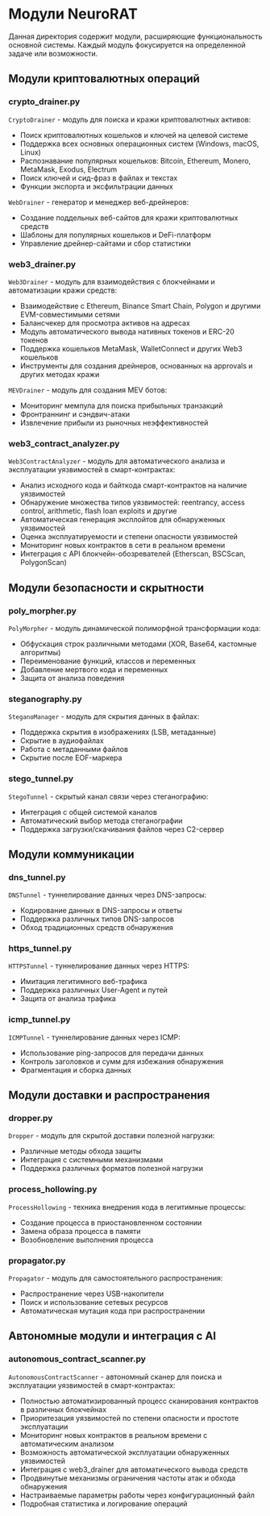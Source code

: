 # Модули NeuroRAT

Данная директория содержит модули, расширяющие функциональность основной системы. Каждый модуль фокусируется на определенной задаче или возможности.

## Модули криптовалютных операций

### crypto_drainer.py

`CryptoDrainer` - модуль для поиска и кражи криптовалютных активов:
- Поиск криптовалютных кошельков и ключей на целевой системе
- Поддержка всех основных операционных систем (Windows, macOS, Linux)
- Распознавание популярных кошельков: Bitcoin, Ethereum, Monero, MetaMask, Exodus, Electrum
- Поиск ключей и сид-фраз в файлах и текстах
- Функции экспорта и эксфильтрации данных

`WebDrainer` - генератор и менеджер веб-дрейнеров:
- Создание поддельных веб-сайтов для кражи криптовалютных средств
- Шаблоны для популярных кошельков и DeFi-платформ
- Управление дрейнер-сайтами и сбор статистики

### web3_drainer.py

`Web3Drainer` - модуль для взаимодействия с блокчейнами и автоматизации кражи средств:
- Взаимодействие с Ethereum, Binance Smart Chain, Polygon и другими EVM-совместимыми сетями
- Балансчекер для просмотра активов на адресах
- Модуль автоматического вывода нативных токенов и ERC-20 токенов
- Поддержка кошельков MetaMask, WalletConnect и других Web3 кошельков
- Инструменты для создания дрейнеров, основанных на approvals и других методах кражи

`MEVDrainer` - модуль для создания MEV ботов:
- Мониторинг мемпула для поиска прибыльных транзакций
- Фронтраннинг и сэндвич-атаки
- Извлечение прибыли из рыночных неэффективностей

### web3_contract_analyzer.py

`Web3ContractAnalyzer` - модуль для автоматического анализа и эксплуатации уязвимостей в смарт-контрактах:
- Анализ исходного кода и байткода смарт-контрактов на наличие уязвимостей
- Обнаружение множества типов уязвимостей: reentrancy, access control, arithmetic, flash loan exploits и другие
- Автоматическая генерация эксплойтов для обнаруженных уязвимостей
- Оценка эксплуатируемости и степени опасности уязвимостей
- Мониторинг новых контрактов в сети в реальном времени
- Интеграция с API блокчейн-обозревателей (Etherscan, BSCScan, PolygonScan)

## Модули безопасности и скрытности

### poly_morpher.py

`PolyMorpher` - модуль динамической полиморфной трансформации кода:
- Обфускация строк различными методами (XOR, Base64, кастомные алгоритмы)
- Переименование функций, классов и переменных
- Добавление мертвого кода и переменных
- Защита от анализа поведения

### steganography.py

`SteganoManager` - модуль для скрытия данных в файлах:
- Поддержка скрытия в изображениях (LSB, метаданные)
- Скрытие в аудиофайлах
- Работа с метаданными файлов
- Скрытие после EOF-маркера

### stego_tunnel.py

`StegoTunnel` - скрытый канал связи через стеганографию:
- Интеграция с общей системой каналов
- Автоматический выбор метода стеганографии
- Поддержка загрузки/скачивания файлов через C2-сервер

## Модули коммуникации

### dns_tunnel.py

`DNSTunnel` - туннелирование данных через DNS-запросы:
- Кодирование данных в DNS-запросы и ответы
- Поддержка различных типов DNS-запросов
- Обход традиционных средств обнаружения

### https_tunnel.py

`HTTPSTunnel` - туннелирование данных через HTTPS:
- Имитация легитимного веб-трафика
- Поддержка различных User-Agent и путей
- Защита от анализа трафика

### icmp_tunnel.py

`ICMPTunnel` - туннелирование данных через ICMP:
- Использование ping-запросов для передачи данных
- Контроль заголовков и сумм для избежания обнаружения
- Фрагментация и сборка данных

## Модули доставки и распространения

### dropper.py

`Dropper` - модуль для скрытой доставки полезной нагрузки:
- Различные методы обхода защиты
- Интеграция с системными механизмами
- Поддержка различных форматов полезной нагрузки

### process_hollowing.py

`ProcessHollowing` - техника внедрения кода в легитимные процессы:
- Создание процесса в приостановленном состоянии
- Замена образа процесса в памяти
- Возобновление выполнения процесса

### propagator.py

`Propagator` - модуль для самостоятельного распространения:
- Распространение через USB-накопители
- Поиск и использование сетевых ресурсов
- Автоматическая мутация кода при распространении 

## Автономные модули и интеграция с AI

### autonomous_contract_scanner.py

`AutonomousContractScanner` - автономный сканер для поиска и эксплуатации уязвимостей в смарт-контрактах:
- Полностью автоматизированный процесс сканирования контрактов в различных блокчейнах
- Приоритезация уязвимостей по степени опасности и простоте эксплуатации
- Мониторинг новых контрактов в реальном времени с автоматическим анализом
- Возможность автоматической эксплуатации обнаруженных уязвимостей
- Интеграция с web3_drainer для автоматического вывода средств
- Продвинутые механизмы ограничения частоты атак и обхода обнаружения
- Настраиваемые параметры работы через конфигурационный файл
- Подробная статистика и логирование операций 